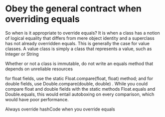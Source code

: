 # Obey the general contract when overriding equals

So when is it appropriate to override equals? It is when a class has a notion of
logical equality that differs from mere object identity and a superclass has not
already overridden equals. This is generally the case for value classes. A value
class is simply a class that represents a value, such as Integer or String

Whether or not a class is immutable, do not write an equals method that
depends on unreliable resources

for float fields, use the static Float.compare(float, float)  method; and
for double fields, use Double.compare(double, double) . 
While you could compare float and double fields with the static methods Float.equals 
and Double.equals, this would entail autoboxing on every comparison, which would have poor
performance. 

Always override hashCode when you override equals

